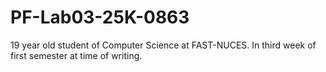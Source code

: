 # PF-Lab03-25K-0863
19 year old student of Computer Science at FAST-NUCES. In third week of first semester at time of writing.  
